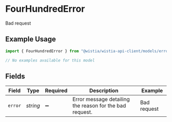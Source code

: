# FourHundredError

Bad request

## Example Usage

```typescript
import { FourHundredError } from "@wistia/wistia-api-client/models/errors";

// No examples available for this model
```

## Fields

| Field                                                   | Type                                                    | Required                                                | Description                                             | Example                                                 |
| ------------------------------------------------------- | ------------------------------------------------------- | ------------------------------------------------------- | ------------------------------------------------------- | ------------------------------------------------------- |
| `error`                                                 | *string*                                                | :heavy_minus_sign:                                      | Error message detailing the reason for the bad request. | Bad request                                             |